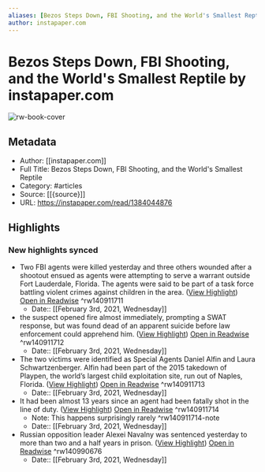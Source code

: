 ```yaml
---
aliases: [Bezos Steps Down, FBI Shooting, and the World's Smallest Reptile, Bezos Steps Down, FBI Shooting, and the World's Smallest Reptile]
author: instapaper.com
---
```

# Bezos Steps Down, FBI Shooting, and the World's Smallest Reptile by instapaper.com

![rw-book-cover](https://readwise-assets.s3.amazonaws.com/static/images/article4.6bc1851654a0.png)

## Metadata
- Author: [[instapaper.com]]
- Full Title: Bezos Steps Down, FBI Shooting, and the World's Smallest Reptile
- Category: #articles
- Source: [[{source}]]
- URL: https://instapaper.com/read/1384044876

## Highlights
### New highlights synced
- Two FBI agents were killed yesterday and three others wounded after a shootout ensued as agents were attempting to serve a warrant outside Fort Lauderdale, Florida. The agents were said to be part of a task force battling violent crimes against children in the area. ([View Highlight](https://instapaper.com/read/1384044876/15397145)) [Open in Readwise](https://readwise.io/open/140911711) ^rw140911711
    - Date:: [[February 3rd, 2021, Wednesday]]
- the suspect opened fire almost immediately, prompting a SWAT response, but was found dead of an apparent suicide before law enforcement could apprehend him. ([View Highlight](https://instapaper.com/read/1384044876/15397146)) [Open in Readwise](https://readwise.io/open/140911712) ^rw140911712
    - Date:: [[February 3rd, 2021, Wednesday]]
- The two victims were identified 
 as Special Agents Daniel Alfin and Laura Schwartzenberger. Alfin had been part of the 2015 takedown of Playpen, the world’s largest child exploitation site, run out of Naples, Florida. ([View Highlight](https://instapaper.com/read/1384044876/15397150)) [Open in Readwise](https://readwise.io/open/140911713) ^rw140911713
    - Date:: [[February 3rd, 2021, Wednesday]]
- It had been almost 13 years since an agent had been fatally 
 shot in the line of duty. ([View Highlight](https://instapaper.com/read/1384044876/15397154)) [Open in Readwise](https://readwise.io/open/140911714) ^rw140911714
    - Note: This happens surprisingly rarely ^rw140911714-note
    - Date:: [[February 3rd, 2021, Wednesday]]
- Russian opposition leader Alexei Navalny was sentenced yesterday to more than two and a half years in prison. ([View Highlight](https://instapaper.com/read/1384044876/15398928)) [Open in Readwise](https://readwise.io/open/140990676) ^rw140990676
    - Date:: [[February 3rd, 2021, Wednesday]]
